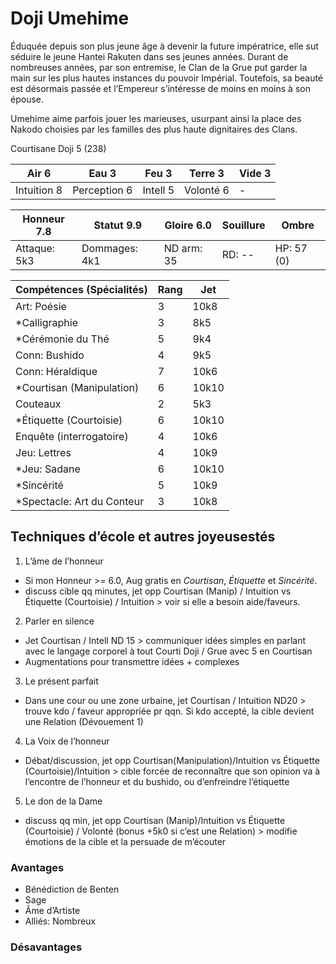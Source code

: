 # Doji Umehime

Éduquée depuis son plus jeune âge à devenir la future impératrice, elle sut séduire le jeune Hantei Rakuten dans ses
jeunes années. Durant de nombreuses années, par son entremise, le Clan de la Grue put garder la main sur les plus hautes
instances du pouvoir Impérial. Toutefois, sa beauté est désormais passée et l’Empereur s’intéresse de moins en moins à
son épouse.

Umehime aime parfois jouer les marieuses, usurpant ainsi la place des Nakodo choisies par les familles des plus haute
dignitaires des Clans.

Courtisane Doji 5 (238)

| **Air** 6     | **Eau** 3     | **Feu** 3     | **Terre** 3   | **Vide** 3
| ------------- | ------------- | ------------- | ------------- | -------------
| Intuition 8   | Perception 6  | Intell 5      | Volonté 6     | -

| Honneur 7.8   | Statut 9.9    | Gloire 6.0    | Souillure     | Ombre
| ------------- | ------------- | ------------- | ------------- | -------------
| Attaque: 5k3  | Dommages: 4k1 | ND arm: 35    | RD: --        | HP: 57 (0)

| Compétences (Spécialités)                     | Rang  | Jet
| --------------------------------------------- | ----- | -------
| Art: Poésie                                   | 3     | 10k8
| *Calligraphie                                 | 3     | 8k5
| *Cérémonie du Thé                             | 5     | 9k4
| Conn: Bushido                                 | 4     | 9k5
| Conn: Héraldique                              | 7     | 10k6
| *Courtisan (Manipulation)                     | 6     | 10k10
| Couteaux                                      | 2     | 5k3
| *Étiquette (Courtoisie)                       | 6     | 10k10
| Enquête (interrogatoire)                      | 4     | 10k6
| Jeu: Lettres                                  | 4     | 10k9
| *Jeu: Sadane                                  | 6     | 10k10
| *Sincérité                                    | 5     | 10k9
| *Spectacle: Art du Conteur                    | 3     | 10k8


## Techniques d’école et autres joyeusestés

1. L’âme de l’honneur
  * Si mon Honneur >= 6.0, Aug gratis en *Courtisan*, *Étiquette* et *Sincérité*.
  * discuss cible qq minutes, jet opp Courtisan (Manip) / Intuition vs
    Étiquette (Courtoisie) / Intuition > voir si elle a besoin aide/faveurs.
2. Parler en silence
  * Jet Courtisan / Intell ND 15 > communiquer idées simples en parlant avec le
    langage corporel à tout Courti Doji / Grue avec 5 en Courtisan
  * Augmentations pour transmettre idées + complexes
3. Le présent parfait
  * Dans une cour ou une zone urbaine, jet Courtisan / Intuition ND20 > trouve
    kdo / faveur appropriée pr qqn. Si kdo accepté, la cible devient une Relation
    (Dévouement 1)
4. La Voix de l’honneur
  * Débat/discussion, jet opp Courtisan(Manipulation)/Intuition vs Étiquette
    (Courtoisie)/Intuition > cible forcée de reconnaître que son opinion va à
    l’encontre de l’honneur et du bushido, ou d’enfreindre l’étiquette
5. Le don de la Dame
  * discuss qq min, jet opp Courtisan (Manip)/Intuition vs Étiquette (Courtoisie)
    / Volonté (bonus +5k0 si c’est une Relation) > modifie émotions de la cible
    et la persuade de m’écouter

### Avantages

* Bénédiction de Benten
* Sage
* Âme d’Artiste
* Alliés: Nombreux

### Désavantages
